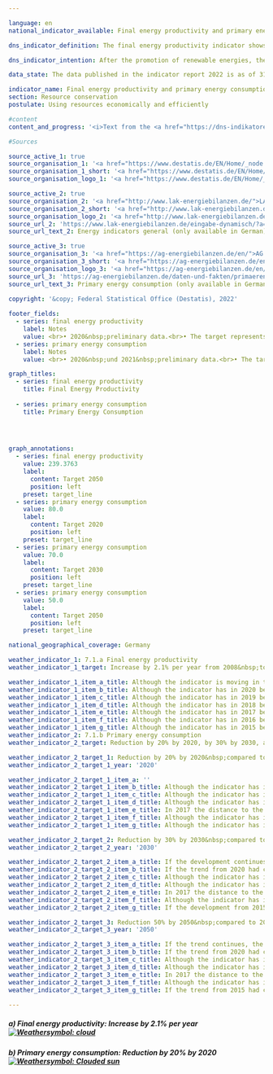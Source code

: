 ```yaml
---

language: en    
national_indicator_available: Final energy productivity and primary energy consumption    

dns_indicator_definition: The final energy productivity indicator shows the trend of value added for each unit of final energy used. “Final energy” refers to the part of the energy that is available as thermal or electrical energy for the manufacture of goods or for use by households.<br>The primary energy consumption indicator shows how much energy has been consumed in a country, on the one hand for transformation by the energy industries and on the other hand in industry, households and transport.    

dns_indicator_intention: After the promotion of renewable energies, the reduction of energy consumption through increased energy efficiency is the second pillar of the energy transition. The aim is to achieve a high level of economic output while using as little energy as possible. Energy saving protects the climate and the environment and helps to improve the security of supply and industrial competitiveness.<br>According to the German Government’s energy blueprint, final energy productivity is to be increased by 2.1% annually from 2008&nbsp;to 2050. At the same time, primary energy consumption is to be reduced by 20% from its 2008&nbsp;level by 2020, 30% by 2030&nbsp;and 50% by 2050.    

data_state: The data published in the indicator report 2022 is as of 31.10.2022. The data shown on this platform is updated regularly, so that more current data may be available online than published in the <a href="https://dns-indikatoren.de/assets/publications/reports/en/2022.pdf">indicator report 2022</a>.    

indicator_name: Final energy productivity and primary energy consumption    
section: Resource conservation    
postulate: Using resources economically and efficiently    

#content     
content_and_progress: '<i>Text from the <a href="https://dns-indikatoren.de/assets/publications/reports/en/2022.pdf">Indicator Report 2022&nbsp;</a></i><br><br>Final energy consumption and primary energy consumption are directly related to one another. Final energy consumption is primary energy consumption less total losses from transformation, flaring and distribution and the statistical difference.<br><br>Primary energy consumption is the sum of domestically extracted primary energy sources, use of stocks and all imported energy sources minus storage, energy exports and marine bunkers. The main basis for the calculation of energy consumption comprises the data on energy balances from the Energy Balance Association (<abbr title="Energy Balance Association">AGEB</abbr>), which are supplemented with data from other sources.<br><br>Final energy productivity means how much added value accrues from each unit of final energy used. It constitutes a measurement of energy efficiency in the production of goods and in household energy use. However, estimates of energy efficiency in the transformation process (plant efficiency) or in the transmission of energy (elimination of leakages, improved heat insulation, <abbr title="and so on (et cetera)">etc.</abbr>) cannot be directly inferred from the indicator.<br><br>According to provisional findings, final energy productivity in the period from 2008&nbsp;to 2019&nbsp;increased by 15.4%, which equates to an average annual increase of about 1.4%. This means that the goal of an annual increase of 2.1% on average up to 2050&nbsp;is not yet being achieved. In 2019, energy productivity showed a slight year-on-year decline of 0.6&nbsp;percentage points.<br><br>Primary energy consumption registered a year-on-year decline in 2019. Provisional findings indicate that primary energy consumption fell by 11.1% in the period from 2008&nbsp;to 2019. Accordingly, if the trend of past years were to remain unchanged, the target value for 2020&nbsp;would not be achieved.'    

#Sources    

source_active_1: true
source_organisation_1: '<a href="https://www.destatis.de/EN/Home/_node.html">Federal Statistical Office</a>'
source_organisation_1_short: '<a href="https://www.destatis.de/EN/Home/_node.html">Federal Statistical Office</a>'
source_organisation_logo_1: '<a href="https://www.destatis.de/EN/Home/_node.html"><img src="https://dnsUpgradeEnvironment.github.io/dns-indicators/public/OrgImgEn/destatis.png" alt="Federal Statistical Office" title=" Click here to visit the homepage of the organizationFederal Statistical Office" style="height:60px; width:148px; border: transparent"/></a>'

source_active_2: true
source_organisation_2: '<a href="http://www.lak-energiebilanzen.de/">LAK Energiebilanzen</a>'
source_organisation_2_short: '<a href="http://www.lak-energiebilanzen.de/">LAK Energiebilanzen</a>'
source_organisation_logo_2: '<a href="http://www.lak-energiebilanzen.de/"><img src="https://dnsUpgradeEnvironment.github.io/dns-indicators/public/OrgImgEn/lakeb.png" alt="LAK Energiebilanzen" title=" Click here to visit the homepage of the organizationLAK Energiebilanzen" style="height:60px; width:148px; border: transparent"/></a>'
source_url_2: 'https://www.lak-energiebilanzen.de/eingabe-dynamisch/?a=i100'
source_url_text_2: Energy indicators general (only available in German)

source_active_3: true
source_organisation_3: '<a href="https://ag-energiebilanzen.de/en/">AG Energiebilanzen</a>'
source_organisation_3_short: '<a href="https://ag-energiebilanzen.de/en/">AG Energiebilanzen</a>'
source_organisation_logo_3: '<a href="https://ag-energiebilanzen.de/en/"><img src="https://dnsUpgradeEnvironment.github.io/dns-indicators/public/OrgImgEn/ageb.png" alt="AG Energiebilanzen" title=" Click here to visit the homepage of the organizationAG Energiebilanzen" style="height:60px; width:148px; border: transparent"/></a>'
source_url_3: 'https://ag-energiebilanzen.de/daten-und-fakten/primaerenergieverbrauch/'
source_url_text_3: Primary energy consumption (only available in German)
    
copyright: '&copy; Federal Statistical Office (Destatis), 2022'    

footer_fields:
  - series: final energy productivity
    label: Notes
    value: <br>• 2020&nbsp;preliminary data.<br>• The target represents an annual increase of 2.1% in final energy productivity from 2008&nbsp;to 2050&nbsp;(energy concept).
  - series: primary energy consumption
    label: Notes
    value: <br>• 2020&nbsp;und 2021&nbsp;preliminary data.<br>• The target represents reduction of primary energy consumption by 20% compared to 2008&nbsp;in 2020, by 30% to 2008&nbsp;in 2030&nbsp;or by 50% compared to 2008&nbsp;in 2050&nbsp;(energy concept).    

graph_titles: 
  - series: final energy productivity
    title: Final Energy Productivity
    
  - series: primary energy consumption
    title: Primary Energy Consumption
        

    

graph_annotations:
  - series: final energy productivity
    value: 239.3763
    label:
      content: Target 2050
      position: left
    preset: target_line
  - series: primary energy consumption
    value: 80.0
    label:
      content: Target 2020
      position: left
    preset: target_line
  - series: primary energy consumption
    value: 70.0
    label:
      content: Target 2030
      position: left
    preset: target_line
  - series: primary energy consumption
    value: 50.0
    label:
      content: Target 2050
      position: left
    preset: target_line        

national_geographical_coverage: Germany    

weather_indicator_1: 7.1.a Final energy productivity
weather_indicator_1_target: Increase by 2.1% per year from 2008&nbsp;to 2050

weather_indicator_1_item_a_title: Although the indicator is moving in the desired direction toward the target, if the trend were to continue, the target would be missed in the target year by more than 20% of the difference between the target value and the current value.
weather_indicator_1_item_b_title: Although the indicator has in 2020 been moving in the desired direction toward the target, if the trend had to continued, the target would have been missed in the target year by more than 20% of the difference between the target value and the value at that time.
weather_indicator_1_item_c_title: Although the indicator has in 2019 been moving in the desired direction toward the target, if the trend had to continued, the target would have been missed in the target year by more than 20% of the difference between the target value and the value at that time.
weather_indicator_1_item_d_title: Although the indicator has in 2018 been moving in the desired direction toward the target, if the trend had to continued, the target would have been missed in the target year by more than 20% of the difference between the target value and the value at that time.
weather_indicator_1_item_e_title: Although the indicator has in 2017 been moving in the desired direction toward the target, if the trend had to continued, the target would have been missed in the target year by more than 20% of the difference between the target value and the value at that time.
weather_indicator_1_item_f_title: Although the indicator has in 2016 been moving in the desired direction toward the target, if the trend had to continued, the target would have been missed in the target year by more than 20% of the difference between the target value and the value at that time.
weather_indicator_1_item_g_title: Although the indicator has in 2015 been moving in the desired direction toward the target, if the trend had to continued, the target would have been missed in the target year by more than 20% of the difference between the target value and the value at that time.
weather_indicator_2: 7.1.b Primary energy consumption
weather_indicator_2_target: Reduction by 20% by 2020, by 30% by 2030, and by 50% by 2050, all compared to 2008

weather_indicator_2_target_1: Reduction by 20% by 2020&nbsp;compared to 2008
weather_indicator_2_target_1_year: '2020'

weather_indicator_2_target_1_item_a: ''
weather_indicator_2_target_1_item_b_title: Although the indicator has in 2020 been moving in the desired direction toward the target, if the trend had to continued, the target would have been missed in the target year by more than 20% of the difference between the target value and the value at that time.
weather_indicator_2_target_1_item_c_title: Although the indicator has in 2019 been moving in the desired direction toward the target, if the trend had to continued, the target would have been missed in the target year by more than 20% of the difference between the target value and the value at that time.
weather_indicator_2_target_1_item_d_title: Although the indicator has in 2018 been moving in the desired direction toward the target, if the trend had to continued, the target would have been missed in the target year by more than 20% of the difference between the target value and the value at that time.
weather_indicator_2_target_1_item_e_title: In 2017 the distance to the target was constantly high or had increased. Thus, the indicator did not develop in the desired direction.
weather_indicator_2_target_1_item_f_title: Although the indicator has in 2016 been moving in the desired direction toward the target, if the trend had to continued, the target would have been missed in the target year by more than 20% of the difference between the target value and the value at that time.
weather_indicator_2_target_1_item_g_title: Although the indicator has in 2015 been moving in the desired direction toward the target, if the trend had to continued, the target would have been missed in the target year by more than 20% of the difference between the target value and the value at that time.

weather_indicator_2_target_2: Reduction by 30% by 2030&nbsp;compared to 2008
weather_indicator_2_target_2_year: '2030'

weather_indicator_2_target_2_item_a_title: If the development continues, the target would probably be missed by at least 5%, but by a maximum of 20% of the difference between the target value and the current value.
weather_indicator_2_target_2_item_b_title: If the trend from 2020 had continued, the target value would have been reached or missed by less than 5% of the difference between the target value and the value at that time.
weather_indicator_2_target_2_item_c_title: Although the indicator has in 2019 been moving in the desired direction toward the target, if the trend had to continued, the target would have been missed in the target year by more than 20% of the difference between the target value and the value at that time.
weather_indicator_2_target_2_item_d_title: Although the indicator has in 2018 been moving in the desired direction toward the target, if the trend had to continued, the target would have been missed in the target year by more than 20% of the difference between the target value and the value at that time.
weather_indicator_2_target_2_item_e_title: In 2017 the distance to the target was constantly high or had increased. Thus, the indicator did not develop in the desired direction.
weather_indicator_2_target_2_item_f_title: Although the indicator has in 2016 been moving in the desired direction toward the target, if the trend had to continued, the target would have been missed in the target year by more than 20% of the difference between the target value and the value at that time.
weather_indicator_2_target_2_item_g_title: If the development from 2015 had continued, the target had been missed by at least 5%, but by a maximum of 20% of the difference between the target value and the value at that time.

weather_indicator_2_target_3: Reduction 50% by 2050&nbsp;compared to 2008
weather_indicator_2_target_3_year: '2050'

weather_indicator_2_target_3_item_a_title: If the trend continues, the target value would be reached or missed by less than 5% of the difference between the target value and the current value.
weather_indicator_2_target_3_item_b_title: If the trend from 2020 had continued, the target value would have been reached or missed by less than 5% of the difference between the target value and the value at that time.
weather_indicator_2_target_3_item_c_title: Although the indicator has in 2019 been moving in the desired direction toward the target, if the trend had to continued, the target would have been missed in the target year by more than 20% of the difference between the target value and the value at that time.
weather_indicator_2_target_3_item_d_title: Although the indicator has in 2018 been moving in the desired direction toward the target, if the trend had to continued, the target would have been missed in the target year by more than 20% of the difference between the target value and the value at that time.
weather_indicator_2_target_3_item_e_title: In 2017 the distance to the target was constantly high or had increased. Thus, the indicator did not develop in the desired direction.
weather_indicator_2_target_3_item_f_title: Although the indicator has in 2016 been moving in the desired direction toward the target, if the trend had to continued, the target would have been missed in the target year by more than 20% of the difference between the target value and the value at that time.
weather_indicator_2_target_3_item_g_title: If the trend from 2015 had continued, the target value would have been reached or missed by less than 5% of the difference between the target value and the value at that time.
    
---
```



<div>
  <div class="my-header">
    <h5>a) Final energy productivity: Increase by 2.1% per year
      <a href="https://dnsUpgradeEnvironment.github.io/dns-indicators/en/status"><img src="https://g205sdgs.github.io/sdg-indicators/public/Wettersymbole/Wolke.png" title="Although the indicator has in 2021 been moving in the desired direction toward the target, if the trend had to continued, the target would have been missed in the target year by more than 20% of the difference between the target value and the value at that time." alt="Weathersymbol: cloud"/>
      </a>
    </h5>
  </div>
  <div class="my-header-note">
  </div>
</div>
<div>
  <div class="my-header">
    <h5>b) Primary energy consumption: Reduction by 20% by 2020
      <a href="https://dnsUpgradeEnvironment.github.io/dns-indicators/en/status"><img src="https://g205sdgs.github.io/sdg-indicators/public/Wettersymbole/Leicht bewölkt.png" title="If the development from 2021 had continued, the target had been missed by at least 5%, but by a maximum of 20% of the difference between the target value and the value at that time." alt="Weathersymbol: Clouded sun"/>
      </a>
    </h5>
  </div>
  <div class="my-header-note">
  </div>
</div>